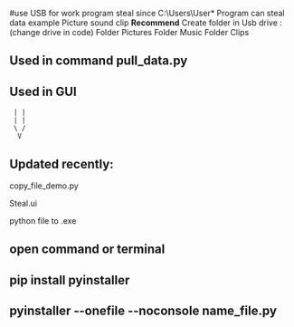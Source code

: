 #use USB for work program
steal since C:\Users\User\*
Program can steal data example Picture sound clip
______Recommend______
Create folder in Usb drive :(change drive in code)
Folder Pictures
Folder Music
Folder Clips

Used in command pull_data.py
---------------------------
Used in GUI 
-----------
     | |
     | |
     \ /
      V
Updated recently:
-----------------
copy_file_demo.py

Steal.ui

python file to .exe

open command or terminal
-------------------------

pip install pyinstaller
-----------------------

pyinstaller --onefile --noconsole name_file.py
---------------------------------------------


